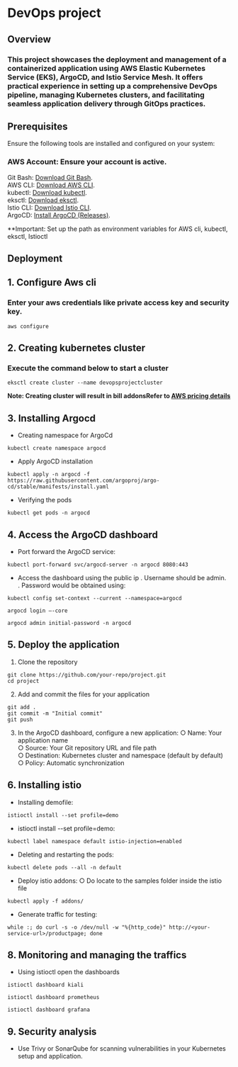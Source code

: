 # DevOps project
## Overview
### This project showcases the deployment and management of a containerized application using AWS Elastic Kubernetes Service (EKS), ArgoCD, and Istio Service Mesh. It offers practical experience in setting up a comprehensive DevOps pipeline, managing Kubernetes clusters, and facilitating seamless application delivery through GitOps practices.

## Prerequisites

Ensure the following tools are installed and configured on your system:

### AWS Account: Ensure your account is active.  
Git Bash: [Download Git Bash](https://git-scm.com/downloads).  
AWS CLI: [Download AWS CLI](https://docs.aws.amazon.com/cli/latest/userguide/getting-started-install.html).  
kubectl: [Download kubectl](https://kubernetes.io/docs/tasks/tools/).  
eksctl: [Download eksctl](https://eksctl.io/installation/).  
Istio CLI: [Download Istio CLI](https://eksctl.io/installation/).  
ArgoCD: [Install ArgoCD (Releases)](https://eksctl.io/installation/).  

**Important: Set up the path as environment variables for AWS cli, kubectl, eksctl, Istioctl

## Deployment

## 1. Configure Aws cli
### Enter your aws credentials like private access key and security key.
```
aws configure
```
## 2. Creating kubernetes cluster
### Execute the command below to start a cluster

```
eksctl create cluster --name devopsprojectcluster
```
**Note: Creating cluster will result in bill addonsRefer to [AWS pricing details](https://aws.amazon.com/pricing/)**

## 3. Installing Argocd
- Creating namespace for ArgoCd
```
kubectl create namespace argocd
```
- Apply ArgoCD installation
```
kubectl apply -n argocd -f https://raw.githubusercontent.com/argoproj/argo-cd/stable/manifests/install.yaml
```
- Verifying the pods
```
kubectl get pods -n argocd
```
## 4. Access the ArgoCD dashboard
- Port forward the ArgoCD service:
```
kubectl port-forward svc/argocd-server -n argocd 8080:443
```
- Access the dashboard using the public ip
  . Username should be admin.  
  . Password would be obtained using:  
```
kubectl config set-context --current --namespace=argocd
```
```
argocd login –-core
```
```
argocd admin initial-password -n argocd
```
## 5. Deploy the application
1. Clone the repository
 ```
git clone https://github.com/your-repo/project.git
cd project
```
2. Add and commit the files for your application
```
git add .
git commit -m "Initial commit"
git push
```
3. In the ArgoCD dashboard, configure a new application:
○ Name: Your application name  
○ Source: Your Git repository URL and file path  
○ Destination: Kubernetes cluster and namespace (default by default)  
○ Policy: Automatic synchronization  

## 6. Installing istio
- Installing demofile:
```
istioctl install --set profile=demo
```
- istioctl install --set profile=demo:
```
kubectl label namespace default istio-injection=enabled
```
- Deleting and restarting the pods:
```
kubectl delete pods --all -n default
```
- Deploy istio addons:
  ○ Do locate to the samples folder inside the istio file
```
kubectl apply -f addons/
```
- Generate traffic for testing:
```
while :; do curl -s -o /dev/null -w "%{http_code}" http://<your-service-url>/productpage; done
```

## 8. Monitoring and managing the traffics

- Using istioctl open the dashboards
```
istioctl dashboard kiali
```
```
istioctl dashboard prometheus
```
```
istioctl dashboard grafana
```
## 9. Security analysis
- Use Trivy or SonarQube for scanning vulnerabilities in your Kubernetes setup and application.
